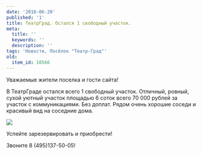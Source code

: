 ```yaml
---
date: '2018-06-20'
published: '1'
title: ТеатрГрад. Остался 1 свободный участок.
meta:
  title: ''
  keywords: ''
  description: ''
tags: 'Новости, Посёлок "Театр-Град"'
old:
  item_id: 10566
---
```

Уважаемые жители поселка и гости сайта!

В ТеатрГраде остался всего 1 свободный участок. Отличный, ровный, сухой уютный участок площадью 6 соток всего 70 000 рублей за участок с коммуникациями. Без доплат. Рядом очень хорошие соседи и красивый вид на соседние дома.

![](/images//al3/2017Teatr_08.jpg)

Успейте зарезервировать и приобрести!

Звоните 8 (495)137-50-05!
